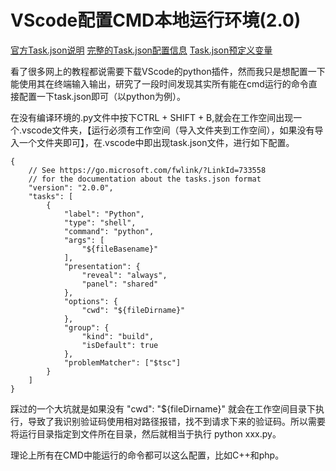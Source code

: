 ﻿# VScode配置CMD本地运行环境(2.0)

[官方Task.json说明](https://code.visualstudio.com/docs/editor/tasks)
[完整的Task.json配置信息](https://code.visualstudio.com/docs/editor/tasks-appendix)
[Task.json预定义变量](https://code.visualstudio.com/docs/editor/variables-reference)

看了很多网上的教程都说需要下载VScode的python插件，然而我只是想配置一下能使用其在终端输入输出，研究了一段时间发现其实所有能在cmd运行的命令直接配置一下task.json即可（以python为例）。

在没有编译环境的.py文件中按下CTRL + SHIFT + B,就会在工作空间出现一个.vscode文件夹，【运行必须有工作空间（导入文件夹到工作空间），如果没有导入一个文件夹即可】，在.vscode中即出现task.json文件，进行如下配置。
    

```
{
    // See https://go.microsoft.com/fwlink/?LinkId=733558
    // for the documentation about the tasks.json format
    "version": "2.0.0",
    "tasks": [
        {
            "label": "Python",
            "type": "shell",
            "command": "python",
            "args": [
                "${fileBasename}"
            ],
            "presentation": {
                "reveal": "always",
                "panel": "shared"
            },
            "options": {
                "cwd": "${fileDirname}"
            },
            "group": {
                "kind": "build",
                "isDefault": true
            },
            "problemMatcher": ["$tsc"]
        }
    ]
}
```

踩过的一个大坑就是如果没有 "cwd": "${fileDirname}" 就会在工作空间目录下执行，导致了我识别验证码使用相对路径报错，找不到请求下来的验证码。所以需要将运行目录指定到文件所在目录，然后就相当于执行 python xxx.py。

理论上所有在CMD中能运行的命令都可以这么配置，比如C++和php。
